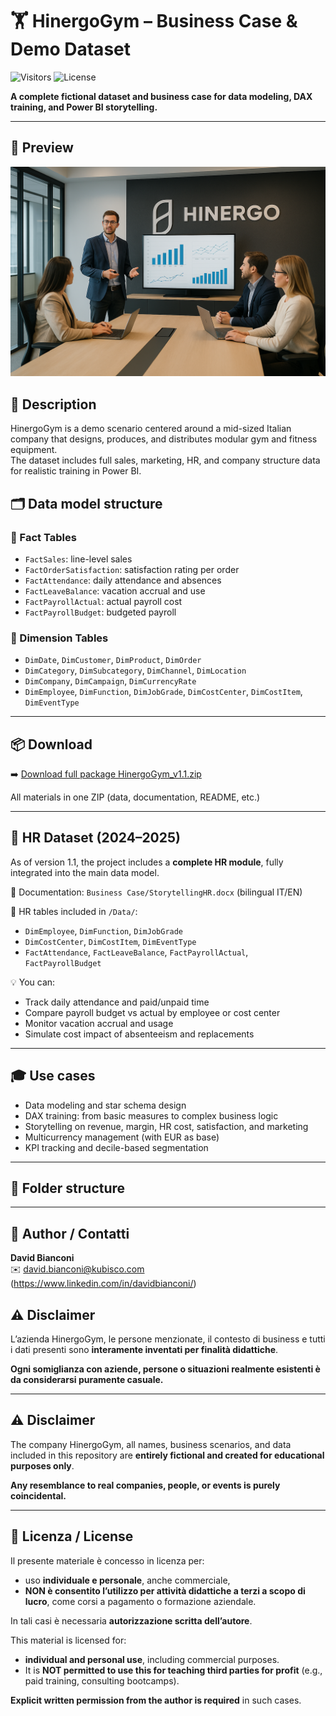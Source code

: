 # 🏋️ HinergoGym – Business Case & Demo Dataset

![Visitors](https://visitor-badge.glitch.me/badge?page_id=DavidIT2022.HinergoGym)
![License](https://img.shields.io/badge/license-Custom-blue)

**A complete fictional dataset and business case for data modeling, DAX training, and Power BI storytelling.**

---
## 👀 Preview

![Power BI Overview](./Images/meeting.png)
## 📘 Description

HinergoGym is a demo scenario centered around a mid-sized Italian company that designs, produces, and distributes modular gym and fitness equipment.  
The dataset includes full sales, marketing, HR, and company structure data for realistic training in Power BI.




## 🗂️ Data model structure

### 🔸 Fact Tables
- `FactSales`: line-level sales
- `FactOrderSatisfaction`: satisfaction rating per order
- `FactAttendance`: daily attendance and absences
- `FactLeaveBalance`: vacation accrual and use
- `FactPayrollActual`: actual payroll cost
- `FactPayrollBudget`: budgeted payroll

### 🔹 Dimension Tables
- `DimDate`, `DimCustomer`, `DimProduct`, `DimOrder`
- `DimCategory`, `DimSubcategory`, `DimChannel`, `DimLocation`
- `DimCompany`, `DimCampaign`, `DimCurrencyRate`
- `DimEmployee`, `DimFunction`, `DimJobGrade`, `DimCostCenter`, `DimCostItem`, `DimEventType`

---

## 📦 Download

➡️ [Download full package HinergoGym_v1.1.zip](https://github.com/DavidIT2022/HinergoGym/releases/download/v1.1/HinergoGym_v1.1.zip)

All materials in one ZIP (data, documentation, README, etc.)

---

## 👥 HR Dataset (2024–2025)

As of version 1.1, the project includes a **complete HR module**, fully integrated into the main data model.

🧾 Documentation: `Business Case/StorytellingHR.docx` (bilingual IT/EN)

📁 HR tables included in `/Data/`:
- `DimEmployee`, `DimFunction`, `DimJobGrade`
- `DimCostCenter`, `DimCostItem`, `DimEventType`
- `FactAttendance`, `FactLeaveBalance`, `FactPayrollActual`, `FactPayrollBudget`

💡 You can:
- Track daily attendance and paid/unpaid time
- Compare payroll budget vs actual by employee or cost center
- Monitor vacation accrual and usage
- Simulate cost impact of absenteeism and replacements

---

## 🎓 Use cases

- Data modeling and star schema design
- DAX training: from basic measures to complex business logic
- Storytelling on revenue, margin, HR cost, satisfaction, and marketing
- Multicurrency management (with EUR as base)
- KPI tracking and decile-based segmentation

---

## 📁 Folder structure

---

## 👤 Author / Contatti

**David Bianconi**  
✉️ david.bianconi@kubisco.com (https://www.linkedin.com/in/davidbianconi/)

## ⚠️ Disclaimer

L’azienda HinergoGym, le persone menzionate, il contesto di business e tutti i dati presenti sono **interamente inventati per finalità didattiche**.

**Ogni somiglianza con aziende, persone o situazioni realmente esistenti è da considerarsi puramente casuale.**

---

## ⚠️ Disclaimer

The company HinergoGym, all names, business scenarios, and data included in this repository are **entirely fictional and created for educational purposes only**.

**Any resemblance to real companies, people, or events is purely coincidental.**

---

## 📄 Licenza / License

Il presente materiale è concesso in licenza per:
- uso **individuale e personale**, anche commerciale,
- **NON è consentito l’utilizzo per attività didattiche a terzi a scopo di lucro**, come corsi a pagamento o formazione aziendale.

In tali casi è necessaria **autorizzazione scritta dell’autore**.

This material is licensed for:
- **individual and personal use**, including commercial purposes.
- It is **NOT permitted to use this for teaching third parties for profit** (e.g., paid training, consulting bootcamps).

**Explicit written permission from the author is required** in such cases.
